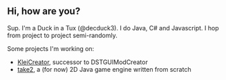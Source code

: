 ## Hi, how are you?
Sup. I'm a Duck in a Tux (@decduck3). I do Java, C# and Javascript. I hop from project to project semi-randomly. 

Some projects I'm working on:
 - [KleiCreator](https://github.com/decduck3/KleiCreator), successor to DSTGUIModCreator
 - [take2](https://github.com/decduck3/take2), a (for now) 2D Java game engine written from scratch 
